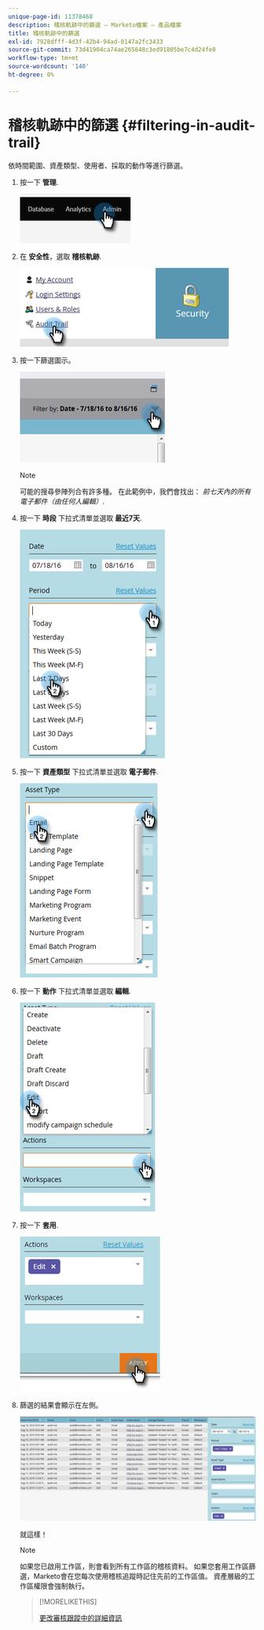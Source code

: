 ```yaml
---
unique-page-id: 11378468
description: 稽核軌跡中的篩選 — Marketo檔案 — 產品檔案
title: 稽核軌跡中的篩選
exl-id: 7928dfff-4d3f-42b4-94ad-0147a2fc3433
source-git-commit: 73d41904ca74ae265648c3ed91805be7c4d24fe0
workflow-type: tm+mt
source-wordcount: '140'
ht-degree: 0%

---
```


# 稽核軌跡中的篩選 {#filtering-in-audit-trail}

依時間範圍、資產類型、使用者、採取的動作等進行篩選。

1. 按一下 **管理**.

   ![](assets/filtering-in-audit-trail-1.png)

1. 在 **安全性**，選取 **稽核軌跡**.

   ![](assets/filtering-in-audit-trail-2.png)

1. 按一下篩選圖示。

   ![](assets/filtering-in-audit-trail-3.png)

   >[!NOTE]
   >
   >可能的搜尋參陣列合有許多種。 在此範例中，我們會找出： _前七天內的所有電子郵件（由任何人編輯）_.

1. 按一下 **時段** 下拉式清單並選取 **最近7天**.

   ![](assets/filtering-in-audit-trail-4.png)

1. 按一下 **資產類型** 下拉式清單並選取 **電子郵件**.

   ![](assets/filtering-in-audit-trail-5.png)

1. 按一下 **動作** 下拉式清單並選取 **編輯**.

   ![](assets/filtering-in-audit-trail-6.png)

1. 按一下 **套用**.

   ![](assets/filtering-in-audit-trail-7.png)

1. 篩選的結果會顯示在左側。

   ![](assets/filtering-in-audit-trail-8.png)

   就這樣！

   >[!NOTE]
   >
   >如果您已啟用工作區，則會看到所有工作區的稽核資料。 如果您套用工作區篩選，Marketo會在您每次使用稽核追蹤時記住先前的工作區值。 資產層級的工作區權限會強制執行。

   >[!MORELIKETHIS]
   >
   >[更改審核跟蹤中的詳細資訊](/help/marketo/product-docs/administration/audit-trail/change-details-in-audit-trail.md)
